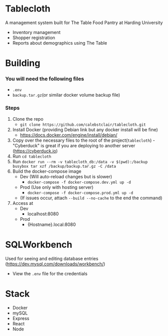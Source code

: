 # Tablecloth

A management system built for The Table Food Pantry at Harding University
 - Inventory management
 - Shopper registration
 - Reports about demographics using The Table
# Building
### You will need the following files
 - ``.env``
 - ``backup.tar.gz``(or similar docker volume backup file)
### Steps
1. Clone the repo
	- `git clone https://github.com/calebstclair/tablecloth.git`
2. Install Docker (providing Debian link but any docker install will be fine)
	- https://docs.docker.com/engine/install/debian/
3. Copy over the necessary files to the root of the project(``tablecloth``)
		- "Cyberduck" is great if you are deploying to another server (https://cyberduck.io)
4. Run ``cd tablecloth``
5. Run ``docker run --rm -v tablecloth_db:/data -v $(pwd):/backup busybox tar xzf /backup/backup.tar.gz -C /data``
6. Build the docker-compose image
	- Dev (Will auto-reload changes but is slower)
		- `docker-compose -f docker-compose.dev.yml up -d`
	- Prod (Use only with hosting server)
		- ``docker-compose -f docker-compose.prod.yml up -d``
	- (If issues occur, attach ``--build --no-cache`` to the end the command)
7. Access at
	- Dev
		- localhost:8080
	- Prod
		- {Hostname}.local:8080

# SQLWorkbench
Used for seeing and editing database entries (https://dev.mysql.com/downloads/workbench/)
 - View the ``.env`` file for the credentials

# Stack
 - Docker
 - mySQL
 - Express
 - React
 - Node
